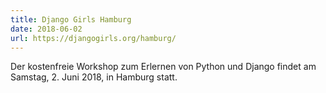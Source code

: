 ```yaml
---
title: Django Girls Hamburg
date: 2018-06-02
url: https://djangogirls.org/hamburg/
---
```


Der kostenfreie Workshop zum Erlernen von Python und Django findet am Samstag, 2. Juni 2018, in Hamburg statt.
